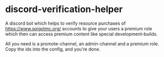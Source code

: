 # discord-verification-helper
A discord bot which helps to verify resource purchases of https://www.spigotmc.org/ accounts to give your users a premium role which then can access premium content like special development-builds.

All you need is a promote-channel, an admin-channel and a premium role. Copy the ids into the config, and you're done.